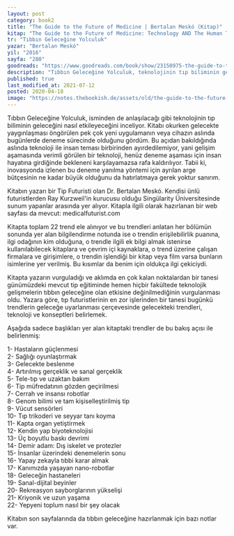 ```yaml
---
layout: post  
category: book2  
title: "The Guide to the Future of Medicine | Bertalan Meskó (Kitap)"
kitap: "The Guide to the Future of Medicine: Technology AND The Human Touch"  
tr: "Tıbbın Geleceğine Yolculuk"  
yazar: "Bertalan Meskó"  
yil: "2016"  
sayfa: "280"  
goodreads: "https://www.goodreads.com/book/show/23150975-the-guide-to-the-future-of-medicine"
description: "Tıbbın Geleceğine Yolculuk, teknolojinin tıp biliminin geleceğini nasıl etkileyeceğini inceliyor."
published: true
last_modified_at: 2021-07-12
posted: 2020-04-18
image: "https://notes.thebookish.de/assets/old/the-guide-to-the-future-of-medicine.jpg"
---
```


Tıbbın Geleceğine Yolculuk, isminden de anlaşılacağı gibi teknolojinin tıp biliminin geleceğini nasıl etkileyeceğini inceliyor. Kitabı okurken gelecekte yaygınlaşması öngörülen pek çok yeni uygulamanın veya cihazın aslında bugünlerde deneme sürecinde olduğunu gördüm. Bu açıdan bakıldığında aslında teknoloji ile insan teması birbirinden ayırdedilemiyor, yani gelişim aşamasında verimli görülen bir teknoloji, henüz deneme aşaması için insan hayatına girdiğinde bekleneni karşılayamazsa rafa kaldırılıyor. Tabii ki, inovasyonda izlenen bu deneme yanılma yöntemi için ayrılan arge bütçesinin ne kadar büyük olduğunu da hatırlatmaya gerek yoktur sanırım.  
  
Kitabın yazarı bir Tip Futuristi olan Dr. Bertalan Meskó. Kendisi ünlü futuristlerden Ray Kurzweil'in kurucusu olduğu Singülarity Üniversitesinde sunum yapanlar arasında yer alıyor. Kitapla ilgili olarak hazırlanan bir web sayfası da mevcut: medicalfuturist.com  
  
Kitapta toplam 22 trend ele alınıyor ve bu trendleri anlatan her bölümün sonunda yer alan bilgilendirme notunda ise o trendin erişilebilirlik puanına, ilgi odağının kim olduğuna, o trendle ilgili ek bilgi almak istenirse kullanılabilecek kitaplara ve çevrim içi kaynaklara, o trend üzerine çalışan firmalara ve girişimlere, o trendin işlendiği bir kitap veya film varsa bunların isimlerine yer verilmiş. Bu kısımlar da benim için oldukça ilgi çekiciydi.  
  
Kitapta yazarın vurguladığı ve aklımda en çok kalan noktalardan bir tanesi günümüzdeki mevcut tip eğitiminde hemen hiçbir fakültede teknolojik gelişmelerin tıbbın geleceğine olan etkisine değinilmediğinin vurgulanması oldu. Yazara göre, tıp futuristlerinin en zor işlerinden bir tanesi bugünkü trendlerin geleceğe uyarlanması çerçevesinde gelecekteki trendleri, teknoloji ve konseptleri belirlemek.  
  
Aşağıda sadece başlıkları yer alan kitaptaki trendler de bu bakış açısı ile belirlenmiş:  
  
1- Hastaların güçlenmesi  
2- Sağlığı oyunlaştırmak  
3- Gelecekte beslenme  
4- Artırılmış gerçeklik ve sanal gerçeklik  
5- Tele-tıp ve uzaktan bakım  
6- Tip müfredatının gözden geçirilmesi  
7- Cerrah ve insansı robotlar  
8- Genom bilimi ve tam kişiselleştirilmiş tip  
9- Vücut sensörleri  
10- Tıp trikoderi ve seyyar tanı koyma  
11- Kapta organ yetiştirmek  
12- Kendin yap biyoteknolojisi  
13- Üç boyutlu baskı devrimi  
14- Demir adam: Dış iskelet ve protezler  
15- İnsanlar üzerindeki denemelerin sonu  
16- Yapay zekayla tıbbi karar almak  
17- Kanımızda yaşayan nano-robotlar  
18- Geleceğin hastaneleri  
19- Sanal-dijital beyinler  
20- Rekreasyon sayborglarının yükselişi  
21- Kriyonik ve uzun yaşama  
22- Yepyeni toplum nasıl bir şey olacak  
  
Kitabın son sayfalarında da tıbbın geleceğine hazırlanmak için bazı notlar var.  
  
